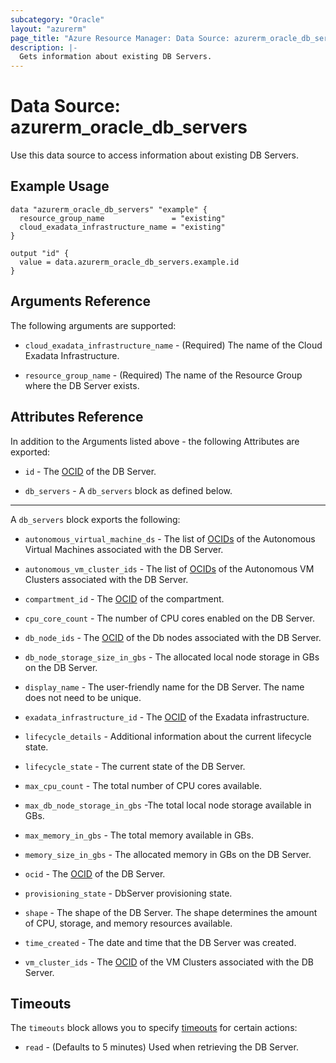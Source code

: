```yaml
---
subcategory: "Oracle"
layout: "azurerm"
page_title: "Azure Resource Manager: Data Source: azurerm_oracle_db_servers"
description: |-
  Gets information about existing DB Servers.
---
```


# Data Source: azurerm_oracle_db_servers

Use this data source to access information about existing DB Servers.

## Example Usage

```hcl
data "azurerm_oracle_db_servers" "example" {
  resource_group_name               = "existing"
  cloud_exadata_infrastructure_name = "existing"
}

output "id" {
  value = data.azurerm_oracle_db_servers.example.id
}
```

## Arguments Reference

The following arguments are supported:

* `cloud_exadata_infrastructure_name` - (Required) The name of the Cloud Exadata Infrastructure.

* `resource_group_name` - (Required) The name of the Resource Group where the DB Server exists.

## Attributes Reference

In addition to the Arguments listed above - the following Attributes are exported: 

* `id` - The [OCID](https://docs.oracle.com/en-us/iaas/Content/General/Concepts/identifiers.htm) of the DB Server.

* `db_servers` - A `db_servers` block as defined below.

---

A `db_servers` block exports the following:

* `autonomous_virtual_machine_ds` - The list of [OCIDs](https://docs.oracle.com/en-us/iaas/Content/General/Concepts/identifiers.htm) of the Autonomous Virtual Machines associated with the DB Server.

* `autonomous_vm_cluster_ids` - The list of [OCIDs](https://docs.oracle.com/en-us/iaas/Content/General/Concepts/identifiers.htm) of the Autonomous VM Clusters associated with the DB Server.

* `compartment_id` - The [OCID](https://docs.oracle.com/en-us/iaas/Content/General/Concepts/identifiers.htm) of the compartment.

* `cpu_core_count` - The number of CPU cores enabled on the DB Server.

* `db_node_ids` - The [OCID](https://docs.oracle.com/en-us/iaas/Content/General/Concepts/identifiers.htm) of the Db nodes associated with the DB Server.

* `db_node_storage_size_in_gbs` - The allocated local node storage in GBs on the DB Server.

* `display_name` - The user-friendly name for the DB Server. The name does not need to be unique.

* `exadata_infrastructure_id` - The [OCID](https://docs.oracle.com/en-us/iaas/Content/General/Concepts/identifiers.htm) of the Exadata infrastructure.

* `lifecycle_details` - Additional information about the current lifecycle state.

* `lifecycle_state` - The current state of the DB Server.

* `max_cpu_count` - The total number of CPU cores available.

* `max_db_node_storage_in_gbs` -The total local node storage available in GBs.

* `max_memory_in_gbs` - The total memory available in GBs.

* `memory_size_in_gbs` - The allocated memory in GBs on the DB Server.

* `ocid` - The [OCID](https://docs.oracle.com/en-us/iaas/Content/General/Concepts/identifiers.htm) of the DB Server.

* `provisioning_state` - DbServer provisioning state.

* `shape` - The shape of the DB Server. The shape determines the amount of CPU, storage, and memory resources available.

* `time_created` - The date and time that the DB Server was created.

* `vm_cluster_ids` - The [OCID](https://docs.oracle.com/en-us/iaas/Content/General/Concepts/identifiers.htm) of the VM Clusters associated with the DB Server.

## Timeouts

The `timeouts` block allows you to specify [timeouts](https://www.terraform.io/language/resources/syntax#operation-timeouts) for certain actions:

* `read` - (Defaults to 5 minutes) Used when retrieving the DB Server.
